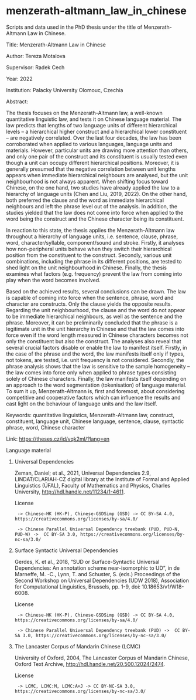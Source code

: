 # menzerath-altmann_law_in_chinese
Scripts and data used in the PhD thesis under the title of Menzerath-Altmann Law in Chinese.

Title: Menzerath-Altmann Law in Chinese


Author: Tereza Motalova


Supervisor: Radek Cech


Year: 2022


Institution: Palacky University Olomouc, Czechia


Abstract: 

The thesis focuses on the Menzerath-Altmann law, a well-known quantitative linguistic law, and tests it on Chinese language material. The law predicts that lengths of two language units of different hierarchical levels – a hierarchical higher construct and a hierarchical lower constituent – are negatively correlated. Over the last four decades, the law has been corroborated when applied to various languages, language units and materials. However, particular units are drawing more attention than others, and only one pair of the construct and its constituent is usually tested even though a unit can occupy different hierarchical positions. Moreover, it is generally presumed that the negative correlation between unit lengths appears when immediate hierarchical neighbours are analysed, but the unit neighbourhood is not always apparent. When shifting focus toward Chinese, on the one hand, two studies have already applied the law to a hierarchy of language units (Chen and Liu, 2019, 2022). On the other hand, both preferred the clause and the word as immediate hierarchical neighbours and left the phrase level out of the analysis. In addition, the studies yielded that the law does not come into force when applied to the word being the construct and the Chinese character being its constituent.

In reaction to this state, the thesis applies the Menzerath-Altmann law throughout a hierarchy of language units, i.e. sentence, clause, phrase, word, character/syllable, component/sound and stroke. Firstly, it analyses how non-peripheral units behave when they switch their hierarchical position from the constituent to the construct. Secondly, various unit combinations, including the phrase in its different positions, are tested to shed light on the unit neighbourhood in Chinese. Finally, the thesis examines what factors (e.g. frequency) prevent the law from coming into play when the word becomes involved.

Based on the achieved results, several conclusions can be drawn. The law is capable of coming into force when the sentence, phrase, word and character are constructs. Only the clause yields the opposite results. Regarding the unit neighbourhood, the clause and the word do not appear to be immediate hierarchical neighbours, as well as the sentence and the phrase. Moreover, it can be preliminarily concluded that the phrase is a legitimate unit in the unit hierarchy in Chinese and that the law comes into force even if the word length measured in Chinese characters becomes not only the constituent but also the construct. The analyses also reveal that several crucial factors disable or enable the law to manifest itself. Firstly, in the case of the phrase and the word, the law manifests itself only if types, not tokens, are tested, i.e. unit frequency is not considered. Secondly, the phrase analysis shows that the law is sensitive to the sample homogeneity – the law comes into force only when applied to phrase types consisting solely of Chinese characters. Finally, the law manifests itself depending on an approach to the word segmentation (tokenisation) of language material. To sum it up, Menzerath-Altmann is, first and foremost, about considering competitive and cooperative factors which can influence the results and cast light on the behaviour of language units and the law itself.


Keywords: quantitative linguistics, Menzerath-Altmann law, construct, constituent, language unit, Chinese language, sentence, clause, syntactic phrase, word, Chinese character


Link: https://theses.cz/id/vqk2ml/?lang=en


Language material

1) Universal Dependencies
    
    Zeman, Daniel; et al., 2021, Universal Dependencies 2.9, LINDAT/CLARIAH-CZ digital library at the Institute of Formal and Applied Linguistics (ÚFAL), Faculty of Mathematics and Physics, Charles University, http://hdl.handle.net/11234/1-4611.
    
    License
    
        -> Chinese-HK (HK-P), Chinese-GSDSimp (GSD) -> CC BY-SA 4.0, https://creativecommons.org/licenses/by-sa/4.0/
        
        -> Chinese Parallel Universal Dependency treebank (PUD, PUD-N, PUD-W) ->  CC BY-SA 3.0, https://creativecommons.org/licenses/by-nc-sa/3.0/

2) Surface Syntactic Universal Dependencies

    Gerdes, K. et al., 2018, “SUD or Surface-Syntactic Universal Dependencies: An annotation scheme near-isomorphic to UD”, in de Marneffe, M. -C., Lynn, T. and Schuster, S. (eds.) Proceedings of the Second Workshop on Universal Dependencies (UDW 2018), Association for Computational Linguistics, Brussels, pp. 1-9, doi: 10.18653/v1/W18-6008.
    
    License
    
        -> Chinese-HK (HK-P), Chinese-GSDSimp (GSD) -> CC BY-SA 4.0, https://creativecommons.org/licenses/by-sa/4.0/
        
        -> Chinese Parallel Universal Dependency treebank (PUD) ->  CC BY-SA 3.0, https://creativecommons.org/licenses/by-nc-sa/3.0/

3) The Lancaster Corpus of Mandarin Chinese (LCMC)

    University of Oxford, 2004, The Lancaster Corpus of Mandarin Chinese, Oxford Text Archive, http://hdl.handle.net/20.500.12024/2474.
    
    License
    
        -> LCMC, LCMC:M, LCMC:A+J -> CC BY-NC-SA 3.0, https://creativecommons.org/licenses/by-nc-sa/3.0/

